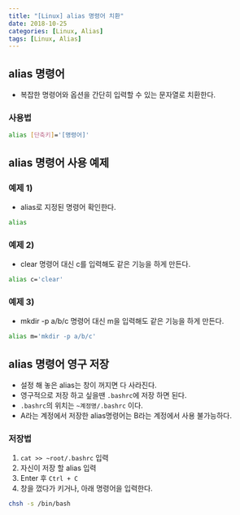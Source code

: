 ```yaml
---
title: "[Linux] alias 명령어 치환"
date: 2018-10-25
categories: [Linux, Alias]
tags: [Linux, Alias]
---
```


## alias 명령어

- 복잡한 명령어와 옵션을 간단히 입력할 수 있는 문자열로 치환한다.

### 사용법

```bash
alias [단축키]='[명령어]'
```

## alias 명령어 사용 예제
### 예제 1)

- alias로 지정된 명령어 확인한다.

```bash
alias
```

### 예제 2)

- clear 명령어 대신 c를 입력해도 같은 기능을 하게 만든다.

```bash
alias c='clear'
```

### 예제 3)

- mkdir -p a/b/c 명령어 대신 m을 입력해도 같은 기능을 하게 만든다.

```bash
alias m='mkdir -p a/b/c'
```

## alias 명령어 영구 저장

- 설정 해 놓은 alias는 창이 꺼지면 다 사라진다.
- 영구적으로 저장 하고 싶을땐 `.bashrc`에 저장 하면 된다.
- `.bashrc`의 위치는 `~계정명/.bashrc` 이다.
- A라는 계정에서 저장한 alias명령어는 B라는 계정에서 사용 불가능하다.

### 저장법

1. `cat >> ~root/.bashrc` 입력
2. 자신이 저장 할 alias 입력
3. Enter 후 `Ctrl + C`
4. 창을 껐다가 키거나, 아래 명령어을 입력한다.

  ```bash
  chsh -s /bin/bash
  ```